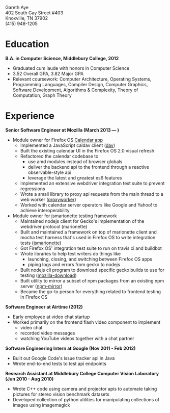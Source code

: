 Gareth Aye  
402 South Gay Street #403  
Knoxville, TN 37902  
(415) 948-1205  

# Education

**B.A. in Computer Science, Middlebury College, 2012**

+ Graduated cum laude with honors in Computer Science
+ 3.52 Overall GPA, 3.82 Major GPA
+ Relevant coursework: Computer Architecture, Operating Systems,
  Programming Languages, Compiler Design, Computer Graphics, Software
Development, Algorithms & Complexity, Theory of Computation, Graph
Theory

# Experience

**Senior Software Engineer at Mozilla (March 2013 — )**

+ Module owner for Firefox OS [Calendar
  app](https://github.com/mozilla-b2g/gaia/tree/master/apps/calendar)
    + Implemented a JavaScript caldav client ([dav](https://github.com/gaye/dav))
    + Built the existing calendar UI in the Firefox OS 2.0 visual
      refresh
    + Refactored the calendar codebase to
        + use amd modules instead of browser globals
        + deliver the backend api to the frontend through a reactive
          observable-style api
        + leverage the latest and greatest es6 features
    + Implemented an extensive webdriver integration test suite to
      prevent regressions
    + Wrote a small library to proxy api requests from the main thread
      to a web worker
([proxyworker](https://github.com/gaye/proxyworker))
    + Worked with calendar server operators like Google and Yahoo! to
      achieve interoperability
+ Module owner for jsmarionette testing framework
    + Maintained nodejs client for Gecko's implementation of the
      webdriver protocol (marionette)
    + Built and maintained a framework on top of marionette client and
      mocha test harness that's used in Firefox OS to write integration
tests ([jsmarionette](https://github.com/mozilla-b2g/gaia/tree/master/tests/jsmarionette))
    + Got Firefox OS' integration test suite to run on travis ci and
      buildbot
    + Wrote libraries to help test writers do things like
        + launching, closing, and switching between Firefox OS apps
        + piping logs and errors from gecko to nodejs
    + Built nodejs cli program to download specific gecko builds to use
      for testing
([mozilla-download](https://github.com/mozilla-b2g/mozilla-download))
    + Built utility to mirror a subset of npm packages from an existing
      npm server
([npm-mirror](https://github.com/mozilla-b2g/npm-mirror))
    + Became the go-to person for everything related to frontend testing
      in Firefox OS

**Software Engineer at Airtime (2012)**

+ Early employee at video chat startup
+ Worked primarily on the frontend flash video component to implement
    + video chat
    + recorded video messages
    + watching YouTube videos together with a chat partner

**Software Engineering Intern at Google (Nov 2011 - Feb 2012)**

+ Built out Google Code's issue tracker api in Java
+ Wrote end-to-end tests to test api endpoints

**Research Assistant at Middlebury College Computer Vision Laboratory
(Jun 2010 - Aug 2010)**

+ Wrote C++ code using camera and projector apis to automate taking
  pictures for stereo vision benchmark datasets
+ Developed collection of python utilities for manipulating collections
  of images using imagemagick
